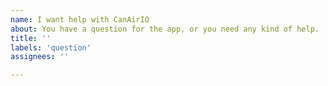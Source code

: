 ```yaml
---
name: I want help with CanAirIO
about: You have a question for the app, or you need any kind of help.
title: ''
labels: 'question'
assignees: ''

---
```

